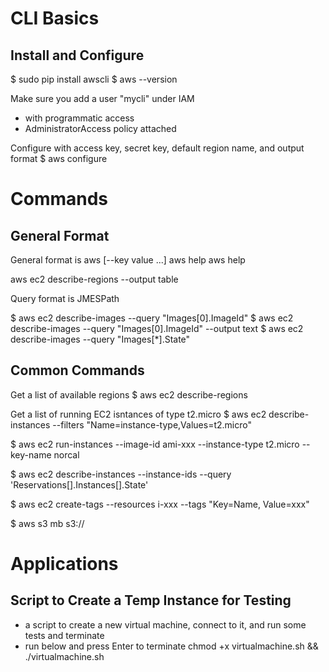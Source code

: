 # CLI Basics

## Install and Configure
$ sudo pip install awscli 
$ aws --version 

Make sure you add a user "mycli" under IAM
- with programmatic access 
- AdministratorAccess policy attached

Configure with access key, secret key, default region name, and output format 
$ aws configure 

# Commands 

## General Format 
General format is 
aws <service> <action> [--key value ...]
aws <service> help 
aws <service> <action> help 

aws ec2 describe-regions --output table 

Query format is JMESPath 

$ aws ec2 describe-images --query "Images[0].ImageId"
$ aws ec2 describe-images --query "Images[0].ImageId" --output text
$ aws ec2 describe-images --query "Images[*].State"

## Common Commands
Get a list of available regions
$ aws ec2 describe-regions

Get a list of running EC2 isntances of type t2.micro 
$ aws ec2 describe-instances --filters "Name=instance-type,Values=t2.micro" 

$ aws ec2 run-instances --image-id ami-xxx --instance-type t2.micro --key-name norcal

$ aws ec2 describe-instances --instance-ids --query 'Reservations[].Instances[].State'

$ aws ec2 create-tags --resources i-xxx --tags "Key=Name, Value=xxx"

$ aws s3 mb s3:// 



# Applications

## Script to Create a Temp Instance for Testing 
- a script to create a new virtual machine, connect to it, and run some tests and terminate
- run below and press Enter to terminate 
chmod +x virtualmachine.sh && ./virtualmachine.sh 

